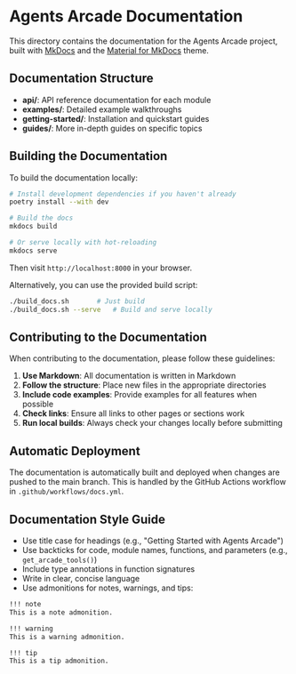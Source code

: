 # Agents Arcade Documentation

This directory contains the documentation for the Agents Arcade project, built with [MkDocs](https://www.mkdocs.org/) and the [Material for MkDocs](https://squidfunk.github.io/mkdocs-material/) theme.

## Documentation Structure

-   **api/**: API reference documentation for each module
-   **examples/**: Detailed example walkthroughs
-   **getting-started/**: Installation and quickstart guides
-   **guides/**: More in-depth guides on specific topics

## Building the Documentation

To build the documentation locally:

```bash
# Install development dependencies if you haven't already
poetry install --with dev

# Build the docs
mkdocs build

# Or serve locally with hot-reloading
mkdocs serve
```

Then visit `http://localhost:8000` in your browser.

Alternatively, you can use the provided build script:

```bash
./build_docs.sh       # Just build
./build_docs.sh --serve   # Build and serve locally
```

## Contributing to the Documentation

When contributing to the documentation, please follow these guidelines:

1. **Use Markdown**: All documentation is written in Markdown
2. **Follow the structure**: Place new files in the appropriate directories
3. **Include code examples**: Provide examples for all features when possible
4. **Check links**: Ensure all links to other pages or sections work
5. **Run local builds**: Always check your changes locally before submitting

## Automatic Deployment

The documentation is automatically built and deployed when changes are pushed to the main branch. This is handled by the GitHub Actions workflow in `.github/workflows/docs.yml`.

## Documentation Style Guide

-   Use title case for headings (e.g., "Getting Started with Agents Arcade")
-   Use backticks for code, module names, functions, and parameters (e.g., `get_arcade_tools()`)
-   Include type annotations in function signatures
-   Write in clear, concise language
-   Use admonitions for notes, warnings, and tips:

```markdown
!!! note
This is a note admonition.

!!! warning
This is a warning admonition.

!!! tip
This is a tip admonition.
```
